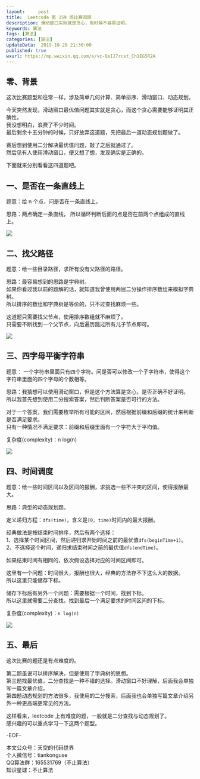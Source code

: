 ```yaml
---   
layout:     post  
title:  Leetcode 第 159 场比赛回顾  
description: 滑动窗口实际就是贪心，有时候不容易证明。  
keywords: 算法  
tags: [算法]    
categories: [算法]  
updateData:  2019-10-20 21:30:00  
published: true  
wxurl: https://mp.weixin.qq.com/s/vc-QsIJ7rcst_Ch1EG5R2A  
---  
```



## 零、背景  


这次比赛题型和往常一样，涉及简单几何计算、简单排序、滑动窗口、动态规划。  


今天突然发现，滑动窗口最优值问题其实就是贪心，而这个贪心需要能够证明其正确性。  
我没想明白，浪费了不少时间。  
最后剩余十五分钟的时候，只好放弃这道题，先把最后一道动态规划题做了。  


赛后想到使用二分解决最优值问题，敲了之后就通过了。  
然后见有人使用滑动窗口，便又想了想，发现确实是正确的。  


下面就来分别看看这四道题吧。  


## 一、是否在一条直线上  


题意：给 n 个点，问是否在一条直线上。  


思路：两点确定一条直线， 所以循环判断后面的点是否在前两个点组成的直线上。


![](//res2019.tiankonguse.com/images/2019/10/20/001.png)


## 二、找父路径  


题意：给一些目录路径，求所有没有父路径的路径。  


思路：最容易想到的思路是字典树。  
如果你看过我以前的题解的话，就知道我曾使用两层二分操作排序数组来模拟字典树。   
所以排序的数组和字典树是等价的，只不过查找麻烦一些。  


这道题只需要找父节点，使用排序数组就不麻烦了。  
只需要不断找到一个父节点，向后遍历跳过所有儿子节点即可。  


![](//res2019.tiankonguse.com/images/2019/10/20/002.png)


## 三、四字母平衡字符串  


题意： 一个字符串里面只有四个字符。问是否可以修改一个子字符串，使得这个字符串里面的四个字母的个数相等。  


思路：我猜想可以使用滑动窗口，但是这个方法算是贪心，是否正确不好证明。  
所以我首先想到使用二分搜索答案，然后判断答案是否可行的方法。  


对于一个答案，我们需要枚举所有可能的区间，然后根据前缀和后缀的统计来判断是否满足要求。  
只有一种情况不满足要求：前缀和后缀里面有一个字符大于平均值。  


复杂度(complexity)：n log(n)  



![](//res2019.tiankonguse.com/images/2019/10/20/003.png)


## 四、时间调度  


题意：给一些时间区间以及区间的报酬，求挑选一些不冲突的区间，使得报酬最大。  


思路：典型的动态规划题。  


定义递归方程：`dfs(time)`，含义是`[0, time)`时间内的最大报酬。   



经典做法是按结束时间排序，然后有两个选择：  
1、选择某个时间区间，然后递归求开始时间之前的最优值`dfs(beginTime+1)`。  
2、不选择这个时间，递归求结束时间之前的最优值`dfs(endTime)`。  


如果结束时间有相同的，依次假设选择对应的时间区间即可。  



这里有一个问题：时间很大，报酬也很大，经典的方法存不下这么大的数据。  
所以这里只能储存下标。  


储存下标后有另外一个问题：需要根据一个时间，找到下标。  
所以这里就需要二分查找，找到最后一个满足要求的时间区间的下标。  


复杂度(complexity)：`n log(n)`  


![](//res2019.tiankonguse.com/images/2019/10/20/004.png)


## 五、最后  


这次比赛的题还是有点难度的。  


第二题虽说可以排序解决，但是使用了字典树的思想。  
第三题找最优值，二分查找是一种不错的选择。滑动窗口不好理解，后面我会单独写一篇文章介绍。  
第四题动态规划的方法很多，我使用的二分搜索，后面我也会单独写篇文章介绍另外一种更高端更常见的方法。  


这样看来，leetcode 上有难度的题，一般就是二分查找与动态规划了。  
感兴趣的可以重点学习一下这两个题型。  



-EOF-  


本文公众号：天空的代码世界  
个人微信号：tiankonguse  
QQ算法群：165531769（不止算法）  
知识星球：不止算法  

